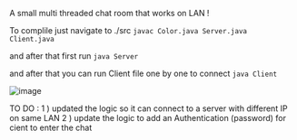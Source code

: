 A small multi threaded chat room that works on LAN ! 

  To complile just navigate to ./src
    ` javac Color.java Server.java Client.java `

  and after that first run 
    ` java Server ` 

  and after that you can run Client file one by one to connect 
     ` java Client ` 

  ![image](https://github.com/user-attachments/assets/4a89cb04-68d1-41bf-8675-7726180cb00f)


TO DO :
      1 ) updated the logic so it can connect to a server with different IP on same LAN
      2 ) update the logic to add an Authentication (password) for cient to enter the chat
      
